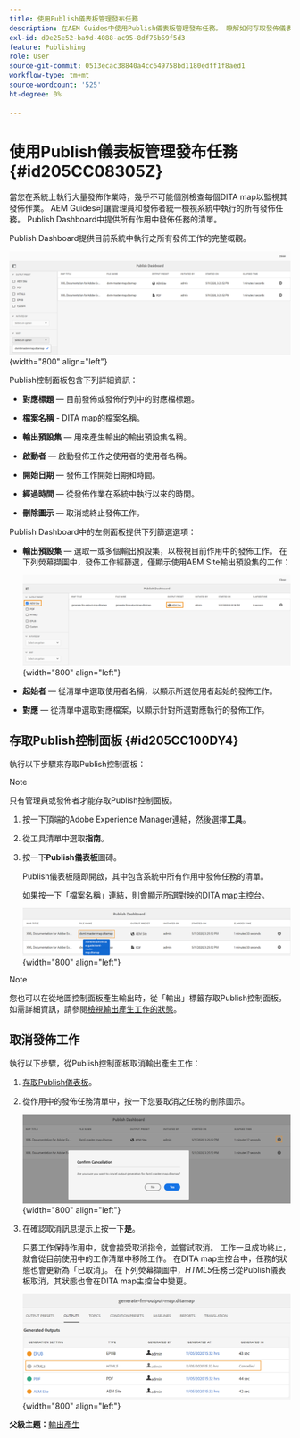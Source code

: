 ```yaml
---
title: 使用Publish儀表板管理發布任務
description: 在AEM Guides中使用Publish儀表板管理發布任務。 瞭解如何存取發佈儀表板並取消發佈任務。
exl-id: d9e25e52-ba9d-4088-ac95-8df76b69f5d3
feature: Publishing
role: User
source-git-commit: 0513ecac38840a4cc649758bd1180edff1f8aed1
workflow-type: tm+mt
source-wordcount: '525'
ht-degree: 0%

---
```


# 使用Publish儀表板管理發布任務 {#id205CC08305Z}

當您在系統上執行大量發佈作業時，幾乎不可能個別檢查每個DITA map以監視其發佈作業。 AEM Guides可讓管理員和發佈者統一檢視系統中執行的所有發佈任務。 Publish Dashboard中提供所有作用中發佈任務的清單。

Publish Dashboard提供目前系統中執行之所有發佈工作的完整概觀。

![](images/publish-dashboard.png){width="800" align="left"}

Publish控制面板包含下列詳細資訊：

- **對應標題** — 目前發佈或發佈佇列中的對應檔標題。

- **檔案名稱** - DITA map的檔案名稱。

- **輸出預設集** — 用來產生輸出的輸出預設集名稱。

- **啟動者** — 啟動發佈工作之使用者的使用者名稱。

- **開始日期** — 發佈工作開始日期和時間。

- **經過時間** — 從發佈作業在系統中執行以來的時間。

- **刪除圖示** — 取消或終止發佈工作。

Publish Dashboard中的左側面板提供下列篩選選項：

- **輸出預設集** — 選取一或多個輸出預設集，以檢視目前作用中的發佈工作。 在下列熒幕擷圖中，發佈工作經篩選，僅顯示使用AEM Site輸出預設集的工作：

  ![](images/publish-dashboard-preset-filter.png){width="800" align="left"}

- **起始者** — 從清單中選取使用者名稱，以顯示所選使用者起始的發佈工作。

- **對應** — 從清單中選取對應檔案，以顯示針對所選對應執行的發佈工作。

## 存取Publish控制面板 {#id205CC100DY4}

執行以下步驟來存取Publish控制面板：

>[!NOTE]
>
> 只有管理員或發佈者才能存取Publish控制面板。

1. 按一下頂端的Adobe Experience Manager連結，然後選擇&#x200B;**工具**。

1. 從工具清單中選取&#x200B;**指南**。

1. 按一下&#x200B;**Publish儀表板**&#x200B;圖磚。

   Publish儀表板隨即開啟，其中包含系統中所有作用中發佈任務的清單。

   如果按一下「檔案名稱」連結，則會顯示所選對映的DITA map主控台。

   ![](images/publish-dashboard-click-filename-link.png){width="800" align="left"}


>[!NOTE]
>
> 您也可以在從地圖控制面板產生輸出時，從「輸出」標籤存取Publish控制面板。 如需詳細資訊，請參閱[檢視輸出產生工作的狀態](generate-output-for-a-dita-map.md#viewing_output_history)。

## 取消發佈工作

執行以下步驟，從Publish控制面板取消輸出產生工作：

1. [存取Publish儀表板](#id205CC100DY4)。

1. 從作用中的發佈任務清單中，按一下您要取消之任務的刪除圖示。

   ![](images/publish-dashboard-cancel-task.png){width="800" align="left"}

1. 在確認取消訊息提示上按一下&#x200B;**是**。

   只要工作保持作用中，就會接受取消指令，並嘗試取消。 工作一旦成功終止，就會從目前使用中的工作清單中移除工作。 在DITA map主控台中，任務的狀態也會更新為「已取消」。 在下列熒幕擷圖中，*HTML5*&#x200B;任務已從Publish儀表板取消，其狀態也會在DITA map主控台中變更。

   ![](images/cancelled-output-task.png){width="800" align="left"}


**父級主題：**[&#x200B;輸出產生](generate-output.md)
